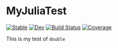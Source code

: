 # MyJuliaTest

[![Stable](https://img.shields.io/badge/docs-stable-blue.svg)](https://kyleFRL.github.io/MyJuliaTest.jl/stable/)
[![Dev](https://img.shields.io/badge/docs-dev-blue.svg)](https://kyleFRL.github.io/MyJuliaTest.jl/dev/)
[![Build Status](https://github.com/kyleFRL/MyJuliaTest.jl/actions/workflows/CI.yml/badge.svg?branch=main)](https://github.com/kyleFRL/MyJuliaTest.jl/actions/workflows/CI.yml?query=branch%3Amain)
[![Coverage](https://codecov.io/gh/kyleFRL/MyJuliaTest.jl/branch/main/graph/badge.svg)](https://codecov.io/gh/kyleFRL/MyJuliaTest.jl)

This is my test of `double` 